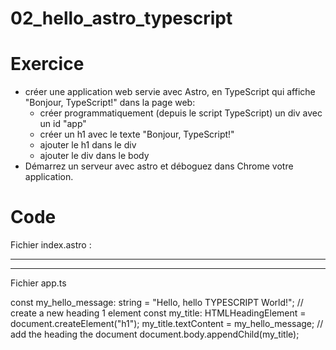 # 02_hello_astro_typescript


# Exercice

- créer une application web servie avec Astro, en TypeScript qui affiche "Bonjour, TypeScript!" dans la page web:
  - créer programmatiquement (depuis le script TypeScript) un div avec un id "app"
  - créer un h1 avec le texte "Bonjour, TypeScript!"
  - ajouter le h1 dans le div
  - ajouter le div dans le body
- Démarrez un serveur avec astro et déboguez dans Chrome votre application.


# Code 

Fichier index.astro : 

---

---

<!DOCTYPE html>
<html lang="en">

<head>
    <meta charset="UTF-8">
    <meta name="viewport" content="width=device-width, initial-scale=1.0">  
    <title>WebDev101 Telecom Paris</title>
</head>

<body>
    <script src="../scripts/app.ts"></script>
    
</body>

</html>


Fichier app.ts

const my_hello_message: string = "Hello, hello TYPESCRIPT World!";
// create a new heading 1 element
const my_title: HTMLHeadingElement = document.createElement("h1");
my_title.textContent = my_hello_message;
// add the heading the document
document.body.appendChild(my_title);

